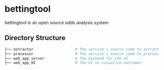 # bettingtool
bettingtool is an open source odds analysis system

## Directory Structure
```python
├── extractor                   # The service's source code to extract the data from betting web sites
├── processor                   # The service's source code to process the data and generate outcomes
├── web_app_server              # The backend for the UI
├── web_app_UI                  # The UI to visualize outcomes
```